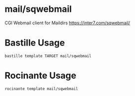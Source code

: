 # mail/sqwebmail
CGI Webmail client for Maildirs
https://inter7.com/sqwebmail/

# Bastille Usage
```shell
bastille template TARGET mail/sqwebmail
```

# Rocinante Usage
```shell
rocinante template mail/sqwebmail
```
